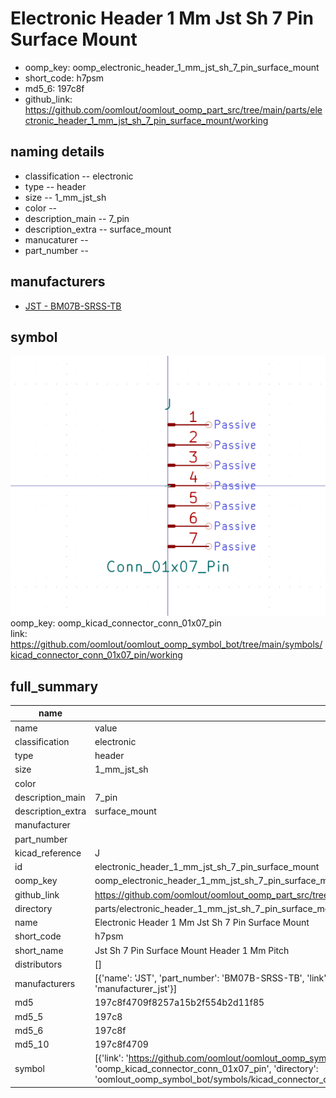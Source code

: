 # Electronic Header 1 Mm Jst Sh 7 Pin Surface Mount

  
* oomp_key: oomp_electronic_header_1_mm_jst_sh_7_pin_surface_mount 
* short_code: h7psm
* md5_6: 197c8f  
* github_link: https://github.com/oomlout/oomlout_oomp_part_src/tree/main/parts/electronic_header_1_mm_jst_sh_7_pin_surface_mount/working  
## naming details
* classification -- electronic
* type -- header
* size -- 1_mm_jst_sh
* color -- 
* description_main -- 7_pin
* description_extra -- surface_mount
* manucaturer -- 
* part_number -- 


## manufacturers
* [JST - BM07B-SRSS-TB](https://www.jst-mfg.com/product/index.php?series=231)  

## symbol

![](symbol/0/working/working_600.png)  
oomp_key: oomp_kicad_connector_conn_01x07_pin  
link: https://github.com/oomlout/oomlout_oomp_symbol_bot/tree/main/symbols/kicad_connector_conn_01x07_pin/working  


## full_summary
| name | value | 
| --- | --- | 
| name | value | 
| classification | electronic | 
| type | header | 
| size | 1_mm_jst_sh | 
| color |  | 
| description_main | 7_pin | 
| description_extra | surface_mount | 
| manufacturer |  | 
| part_number |  | 
| kicad_reference | J | 
| id | electronic_header_1_mm_jst_sh_7_pin_surface_mount | 
| oomp_key | oomp_electronic_header_1_mm_jst_sh_7_pin_surface_mount | 
| github_link | https://github.com/oomlout/oomlout_oomp_part_src/tree/main/parts/electronic_header_1_mm_jst_sh_7_pin_surface_mount/working | 
| directory | parts/electronic_header_1_mm_jst_sh_7_pin_surface_mount | 
| name | Electronic Header 1 Mm Jst Sh 7 Pin Surface Mount | 
| short_code | h7psm | 
| short_name | Jst Sh 7 Pin Surface Mount Header 1 Mm Pitch | 
| distributors | [] | 
| manufacturers | [{'name': 'JST', 'part_number': 'BM07B-SRSS-TB', 'link': 'https://www.jst-mfg.com/product/index.php?series=231', 'id': 'manufacturer_jst'}] | 
| md5 | 197c8f4709f8257a15b2f554b2d11f85 | 
| md5_5 | 197c8 | 
| md5_6 | 197c8f | 
| md5_10 | 197c8f4709 | 
| symbol | [{'link': 'https://github.com/oomlout/oomlout_oomp_symbol_bot/tree/main/symbols/kicad_connector_conn_01x07_pin', 'oomp_key': 'oomp_kicad_connector_conn_01x07_pin', 'directory': 'oomlout_oomp_symbol_bot/symbols/kicad_connector_conn_01x07_pin//working/working.kicad_sym'}] | 
